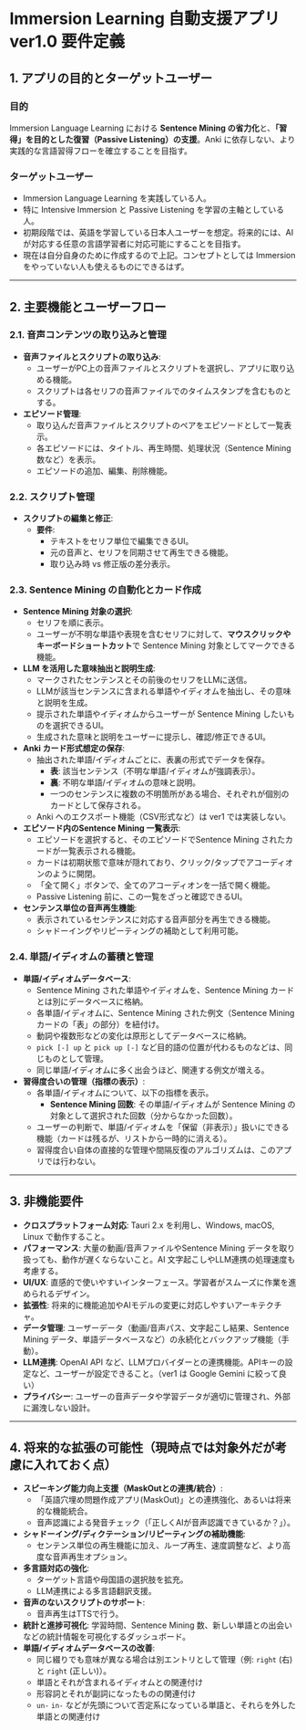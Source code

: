 # Immersion Learning 自動支援アプリ ver1.0 要件定義

## 1. アプリの目的とターゲットユーザー

### 目的

Immersion Language Learning における **Sentence Mining の省力化**と、**「習得」を目的とした復習（Passive Listening）の支援**。Anki に依存しない、より実践的な言語習得フローを確立することを目指す。

### ターゲットユーザー

* Immersion Language Learning を実践している人。
* 特に Intensive Immersion と Passive Listening を学習の主軸としている人。
* 初期段階では、英語を学習している日本人ユーザーを想定。将来的には、AI が対応する任意の言語学習者に対応可能にすることを目指す。
* 現在は自分自身のために作成するので上記。コンセプトとしては Immersion をやっていない人も使えるものにできるはず。

---

## 2. 主要機能とユーザーフロー

### 2.1. 音声コンテンツの取り込みと管理

* **音声ファイルとスクリプトの取り込み**:
    * ユーザーがPC上の音声ファイルとスクリプトを選択し、アプリに取り込める機能。
    * スクリプトは各セリフの音声ファイルでのタイムスタンプを含むものとする。
* **エピソード管理**:
    * 取り込んだ音声ファイルとスクリプトのペアをエピソードとして一覧表示。
    * 各エピソードには、タイトル、再生時間、処理状況（Sentence Mining 数など）を表示。
    * エピソードの追加、編集、削除機能。

### 2.2. スクリプト管理

* **スクリプトの編集と修正**:
    * **要件**:
        * テキストをセリフ単位で編集できるUI。
        * 元の音声と、セリフを同期させて再生できる機能。
        * 取り込み時 vs 修正版の差分表示。

### 2.3. Sentence Mining の自動化とカード作成

* **Sentence Mining 対象の選択**:
    * セリフを順に表示。
    * ユーザーが不明な単語や表現を含むセリフに対して、**マウスクリックやキーボードショートカット**で Sentence Mining 対象としてマークできる機能。
* **LLM を活用した意味抽出と説明生成**:
    * マークされたセンテンスとその前後のセリフをLLMに送信。
    * LLMが該当センテンスに含まれる単語やイディオムを抽出し、その意味と説明を生成。
    * 提示された単語やイディオムからユーザーが Sentence Mining したいものを選択できるUI。
    * 生成された意味と説明をユーザーに提示し、確認/修正できるUI。
* **Anki カード形式想定の保存**:
    * 抽出された単語/イディオムごとに、表裏の形式でデータを保存。
        * **表**: 該当センテンス（不明な単語/イディオムが強調表示）。
        * **裏**: 不明な単語/イディオムの意味と説明。
        * 一つのセンテンスに複数の不明箇所がある場合、それぞれが個別のカードとして保存される。
    * Anki へのエクスポート機能（CSV形式など）は ver1 では実装しない。
* **エピソード内のSentence Mining 一覧表示**:
    * エピソードを選択すると、そのエピソードでSentence Mining されたカードが一覧表示される機能。
    * カードは初期状態で意味が隠れており、クリック/タップでアコーディオンのように開閉。
    * 「全て開く」ボタンで、全てのアコーディオンを一括で開く機能。
    * Passive Listening 前に、この一覧をざっと確認できるUI。
* **センテンス単位の音声再生機能**:
    * 表示されているセンテンスに対応する音声部分を再生できる機能。
    * シャドーイングやリピーティングの補助として利用可能。

### 2.4. 単語/イディオムの蓄積と管理

* **単語/イディオムデータベース**:
    * Sentence Mining された単語やイディオムを、Sentence Mining カードとは別にデータベースに格納。
    * 各単語/イディオムに、Sentence Mining された例文（Sentence Mining カードの「表」の部分）を紐付け。
    * 動詞や複数形などの変化は原形としてデータベースに格納。
    * `pick [-] up` と `pick up [-]` など目的語の位置が代わるものなどは、同じものとして管理。
    * 同じ単語/イディオムに多く出会うほど、関連する例文が増える。
* **習得度合いの管理（指標の表示）**:
    * 各単語/イディオムについて、以下の指標を表示。
        * **Sentence Mining 回数**: その単語/イディオムが Sentence Mining の対象として選択された回数（分からなかった回数）。
    * ユーザーの判断で、単語/イディオムを「保留（非表示）」扱いにできる機能（カードは残るが、リストから一時的に消える）。
    * 習得度合い自体の直接的な管理や間隔反復のアルゴリズムは、このアプリでは行わない。

---

## 3. 非機能要件

* **クロスプラットフォーム対応**: Tauri 2.x を利用し、Windows, macOS, Linux で動作すること。
* **パフォーマンス**: 大量の動画/音声ファイルやSentence Mining データを取り扱っても、動作が遅くならないこと。AI 文字起こしやLLM連携の処理速度も考慮する。
* **UI/UX**: 直感的で使いやすいインターフェース。学習者がスムーズに作業を進められるデザイン。
* **拡張性**: 将来的に機能追加やAIモデルの変更に対応しやすいアーキテクチャ。
* **データ管理**: ユーザーデータ（動画/音声パス、文字起こし結果、Sentence Mining データ、単語データベースなど）の永続化とバックアップ機能（手動）。
* **LLM連携**: OpenAI API など、LLMプロバイダーとの連携機能。APIキーの設定など、ユーザーが設定できること。（ver1 は Google Gemini に絞って良い）
* **プライバシー**: ユーザーの音声データや学習データが適切に管理され、外部に漏洩しない設計。

---

## 4. 将来的な拡張の可能性（現時点では対象外だが考慮に入れておく点）

* **スピーキング能力向上支援（MaskOutとの連携/統合）**:
    * 「英語穴埋め問題作成アプリ(MaskOut)」との連携強化、あるいは将来的な機能統合。
    * 音声認識による発音チェック（「正しくAIが音声認識できているか？」）。
* **シャドーイング/ディクテーション/リピーティングの補助機能**:
    * センテンス単位の再生機能に加え、ループ再生、速度調整など、より高度な音声再生オプション。
* **多言語対応の強化**:
    * ターゲット言語や母国語の選択肢を拡充。
    * LLM連携による多言語翻訳支援。
* **音声のないスクリプトのサポート**:
    * 音声再生はTTSで行う。
* **統計と進捗可視化**: 学習時間、Sentence Mining 数、新しい単語との出会いなどの統計情報を可視化するダッシュボード。
* **単語/イディオムデータベースの改善**:
    * 同じ綴りでも意味が異なる場合は別エントリとして管理（例: `right` (右) と `right` (正しい)）。
    * 単語とそれが含まれるイディオムとの関連付け
    * 形容詞とそれが副詞になったものの関連付け
    * `un-` `in-` などが先頭について否定系になっている単語と、それらを外した単語との関連付け
